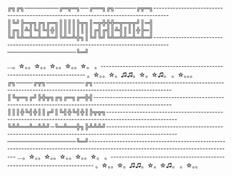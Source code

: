 ╔╗╔╗────────╔═╦═╗──╔══╗╔╗─────╔╦═╗-----------------------------------------------------------------------------------
║╚╝╠═╦╗╔╗╔═╗║║║║╠╦╗║═╦╬╬╬═╦═╦╦╝║═╣
║╔╗║╩╣╚╣╚╣╬║║║║║║║║║╔╣╔╣║╩╣║║║╬╠═║
╚╝╚╩═╩═╩═╩═╝╚╩═╩╬╗║╚╝╚╝╚╩═╩╩═╩═╩═╝-----------------------------------------------------------------------------------
────────────────╚═╝

...。☆。。☆。。☆。。☆。。☆。 。------------------------------------------------------------------------
。☆。。☆。♫♫。☆。☆♫。 。☆。。。
╔╗────╔╦╗─────────╔╗----------------------------------------------------------------------------------------------------------
║╚╦═╗╔╝╠╬╦╗╔╗╔═╗╔═╬╣----------------------------------------------------------------------------------------------------------
║║║╬╚╣╬║║╔╝║╚╣╬╚╣╬║╠╦╦╗-------------------------------------------------------------------------------------------------------
╚╩╩══╩═╩╩╝─╚═╩══╬╗╠╩╩╩╝-------------------------------------------------------------------------------------------------------
────────────────╚═╝----------------------------------------------------------------------------------------------------------------------------------
...。☆。。☆。。☆。。☆。。☆。 。------------------------------------------------------------------------
。☆。。☆。♫♫。☆。☆♫。 。☆。。
